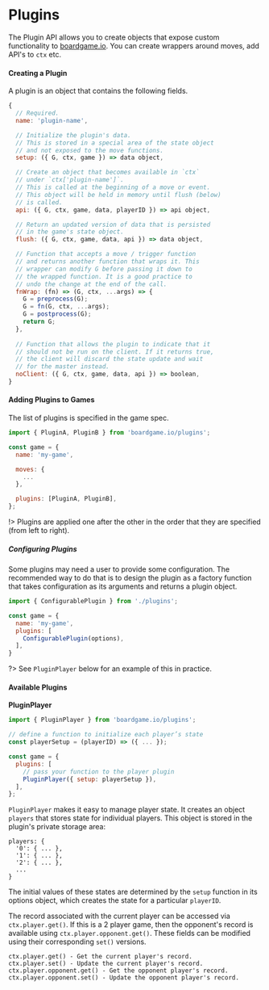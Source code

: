 # Plugins

The Plugin API allows you to create objects that expose
custom functionality to [boardgame.io](https://boardgame.io/).
You can create wrappers around moves, add API's to `ctx` etc.

#### Creating a Plugin

A plugin is an object that contains the following fields.

```js
{
  // Required.
  name: 'plugin-name',

  // Initialize the plugin's data.
  // This is stored in a special area of the state object
  // and not exposed to the move functions.
  setup: ({ G, ctx, game }) => data object,

  // Create an object that becomes available in `ctx`
  // under `ctx['plugin-name']`.
  // This is called at the beginning of a move or event.
  // This object will be held in memory until flush (below)
  // is called.
  api: ({ G, ctx, game, data, playerID }) => api object,

  // Return an updated version of data that is persisted
  // in the game's state object.
  flush: ({ G, ctx, game, data, api }) => data object,

  // Function that accepts a move / trigger function
  // and returns another function that wraps it. This
  // wrapper can modify G before passing it down to
  // the wrapped function. It is a good practice to
  // undo the change at the end of the call.
  fnWrap: (fn) => (G, ctx, ...args) => {
    G = preprocess(G);
    G = fn(G, ctx, ...args);
    G = postprocess(G);
    return G;
  },
  
  // Function that allows the plugin to indicate that it
  // should not be run on the client. If it returns true,
  // the client will discard the state update and wait
  // for the master instead.
  noClient: ({ G, ctx, game, data, api }) => boolean,
}
```

#### Adding Plugins to Games

The list of plugins is specified in the game spec.

```js
import { PluginA, PluginB } from 'boardgame.io/plugins';

const game = {
  name: 'my-game',

  moves: {
    ...
  },

  plugins: [PluginA, PluginB],
};
```

!> Plugins are applied one after the other in the order
that they are specified (from left to right).

##### Configuring Plugins

Some plugins may need a user to provide some configuration. The recommended way to do that is to design the plugin as a factory function that takes configuration as its arguments and returns a plugin object.

```js
import { ConfigurablePlugin } from './plugins';

const game = {
  name: 'my-game',
  plugins: [
    ConfigurablePlugin(options),
  ],
}
```

?> See `PluginPlayer` below for an example of this in practice.

#### Available Plugins

**PluginPlayer**

```js
import { PluginPlayer } from 'boardgame.io/plugins';

// define a function to initialize each player’s state
const playerSetup = (playerID) => ({ ... });

const game = {
  plugins: [
    // pass your function to the player plugin
    PluginPlayer({ setup: playerSetup }),
  ],
};
```

`PluginPlayer` makes it easy to manage player state.
It creates an object `players` that
stores state for individual players.  This object is
stored in the plugin's private storage area:

```
players: {
  '0': { ... },
  '1': { ... },
  '2': { ... },
  ...
}
```

The initial values of these states are determined by the `setup` function in its options object, which creates the state for a particular `playerID`.

The record associated with the current player can be accessed
via `ctx.player.get()`. If this is a 2 player game,
then the opponent's record is available using `ctx.player.opponent.get()`. These fields can be modified using their corresponding
`set()` versions.

```
ctx.player.get() - Get the current player's record.
ctx.player.set() - Update the current player's record.
ctx.player.opponent.get() - Get the opponent player's record.
ctx.player.opponent.set() - Update the opponent player's record.
```
